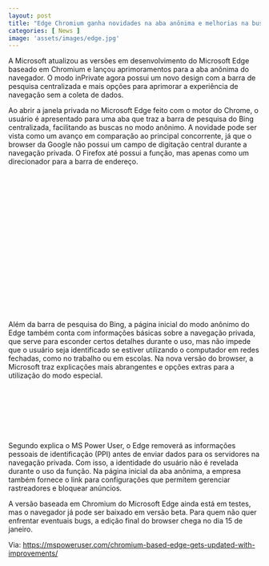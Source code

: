 ```yaml
---
layout: post
title: "Edge Chromium ganha novidades na aba anônima e melhorias na busca"
categories: [ News ]
image: 'assets/images/edge.jpg'
---
```


A Microsoft atualizou as versões em desenvolvimento do Microsoft Edge baseado em Chromium e lançou aprimoramentos para a aba anônima do navegador. O modo inPrivate agora possui um novo design com a barra de pesquisa centralizada e mais opções para aprimorar a experiência de navegação sem a coleta de dados.

Ao abrir a janela privada no Microsoft Edge feito com o motor do Chrome, o usuário é apresentado para uma aba que traz a barra de pesquisa do Bing centralizada, facilitando as buscas no modo anônimo. A novidade pode ser vista como um avanço em comparação ao principal concorrente, já que o browser da Google não possui um campo de digitação central durante a navegação privada. O Firefox até possui a função, mas apenas como um direcionador para a barra de endereço.

<!-- QUADRADO -->
<script async src="//pagead2.googlesyndication.com/pagead/js/adsbygoogle.js"></script>
<ins class="adsbygoogle"
style="display:inline-block;width:336px;height:280px"
data-ad-client="ca-pub-2838251107855362"
data-ad-slot="5351066970"></ins>
<script>
(adsbygoogle = window.adsbygoogle || []).push({});
</script>

Além da barra de pesquisa do Bing, a página inicial do modo anônimo do Edge também conta com informações básicas sobre a navegação privada, que serve para esconder certos detalhes durante o uso, mas não impede que o usuário seja identificado se estiver utilizando o computador em redes fechadas, como no trabalho ou em escolas. Na nova versão do browser, a Microsoft traz explicações mais abrangentes e opções extras para a utilização do modo especial.

<!-- MINI ANÚNCIO -->
<script async src="//pagead2.googlesyndication.com/pagead/js/adsbygoogle.js"></script>
<!-- Games Root -->
<ins class="adsbygoogle"
style="display:inline-block;width:730px;height:95px"
data-ad-client="ca-pub-2838251107855362"
data-ad-slot="5351066970"></ins>
<script>
(adsbygoogle = window.adsbygoogle || []).push({});
</script>

Segundo explica o MS Power User, o Edge removerá as informações pessoais de identificação (PPI) antes de enviar dados para os servidores na navegação privada. Com isso, a identidade do usuário não é revelada durante o uso da função. Na página inicial da aba anônima, a empresa também fornece o link para configurações que permitem gerenciar rastreadores e bloquear anúncios.

A versão baseada em Chromium do Microsoft Edge ainda está em testes, mas o navegador já pode ser baixado em versão beta. Para quem não quer enfrentar eventuais bugs, a edição final do browser chega no dia 15 de janeiro.

<!-- RETANGULO LARGO 2 -->
<script async src="//pagead2.googlesyndication.com/pagead/js/adsbygoogle.js"></script>
<ins class="adsbygoogle"
style="display:block; text-align:center;"
data-ad-layout="in-article"
data-ad-format="fluid"
data-ad-client="ca-pub-2838251107855362"
data-ad-slot="8549252987"></ins>
<script>
(adsbygoogle = window.adsbygoogle || []).push({});
</script>

<!-- RETANGULO LARGO -->
<script async src="https://pagead2.googlesyndication.com/pagead/js/adsbygoogle.js"></script>
<!-- Informat -->
<ins class="adsbygoogle"
style="display:block"
data-ad-client="ca-pub-2838251107855362"
data-ad-slot="2327980059"
data-ad-format="auto"
data-full-width-responsive="true"></ins>
<script>
(adsbygoogle = window.adsbygoogle || []).push({});
</script>

Via: https://mspoweruser.com/chromium-based-edge-gets-updated-with-improvements/
